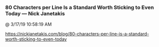 ﻿

### 80 Characters per Line Is a Standard Worth Sticking to Even Today — Nick Janetakis
@ 3/17/19 10:58:19 AM

https://nickjanetakis.com/blog/80-characters-per-line-is-a-standard-worth-sticking-to-even-today

